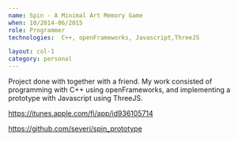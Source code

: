 ```yaml
---
name: Spin - A Minimal Art Memory Game
when: 10/2014-06/2015
role: Programmer
technologies:  C++, openFrameworks, Javascript,ThreeJS

layout: col-1
category: personal
---
```


Project done with together with a friend. My work consisted of programming with C++ using openFrameworks, and implementing a prototype with Javascript using ThreeJS.

<https://itunes.apple.com/fi/app/id936105714>

<https://github.com/severi/spin_prototype>
